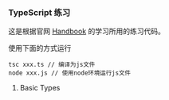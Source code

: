 ### TypeScript 练习

这是根据官网 [Handbook](https://www.typescriptlang.org/docs/handbook/) 的学习所用的练习代码。

使用下面的方式运行
```
tsc xxx.ts // 编译为js文件
node xxx.js // 使用node环境运行js文件
```


1. Basic Types
